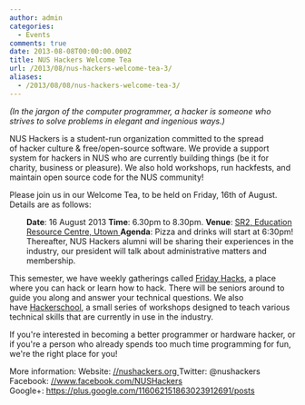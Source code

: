 ```yaml
---
author: admin
categories:
  - Events
comments: true
date: 2013-08-08T00:00:00.000Z
title: NUS Hackers Welcome Tea
url: /2013/08/nus-hackers-welcome-tea-3/
aliases:
  - /2013/08/08/nus-hackers-welcome-tea-3/
---
```


<em>(In the jargon of the computer programmer, a hacker is someone who strives to solve problems in elegant and ingenious ways.)</em>

NUS Hackers is a student-run organization committed to the spread of hacker culture &amp; free/open-source software. We provide a support system for hackers in NUS who are currently building things (be it for charity, business or pleasure). We also hold workshops, run hackfests, and maintain open source code for the NUS community!

Please join us in our Welcome Tea, to be held on Friday, 16th of August. Details are as follows:
<p style="padding-left: 30px;"><strong>Date</strong>: 16 August 2013
<strong>Time</strong>: 6.30pm to 8.30pm.
<strong>Venue</strong>: <a href="/img/2011/12/fridayhacksmap.gif" target="_blank">SR2, Education Resource Centre, Utown
</a><strong>Agenda</strong>: Pizza and drinks will start at 6:30pm! Thereafter, NUS Hackers alumni will be sharing their experiences in the industry, our president will talk about administrative matters and membership.</p>
This semester, we have weekly gatherings called <a href="/fridayhacks/" target="_blank">Friday Hacks</a>, a place where you can hack or learn how to hack. There will be seniors around to guide you along and answer your technical questions. We also have <a href="//school.nushackers.org/" target="_blank">Hackerschool</a>, a small series of workshops designed to teach various technical skills that are currently in use in the industry.

If you're interested in becoming a better programmer or hardware hacker, or if you're a person who already spends too much time programming for fun, we're the right place for you!
<div dir="ltr">More information:
Website: <a href="/" target="_blank">//nushackers.org
</a>Twitter: @nushackers
Facebook: <a href="//www.facebook.com/NUSHackers" target="_blank">//www.facebook.com/NUSHackers
</a>Google+: <a href="https://plus.google.com/116062151863023912691/posts" target="_blank">https://plus.google.com/116062151863023912691/posts</a></div>
